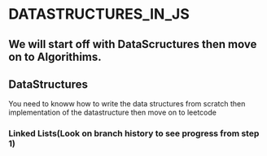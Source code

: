 # DATASTRUCTURES_IN_JS
## We will start off with DataScructures then move on to Algorithims.

## DataStructures
You need to knoww how to write the data structures from scratch then implementation of the datastructure then move on to leetcode
### Linked Lists(Look on branch history to see progress from step 1)
